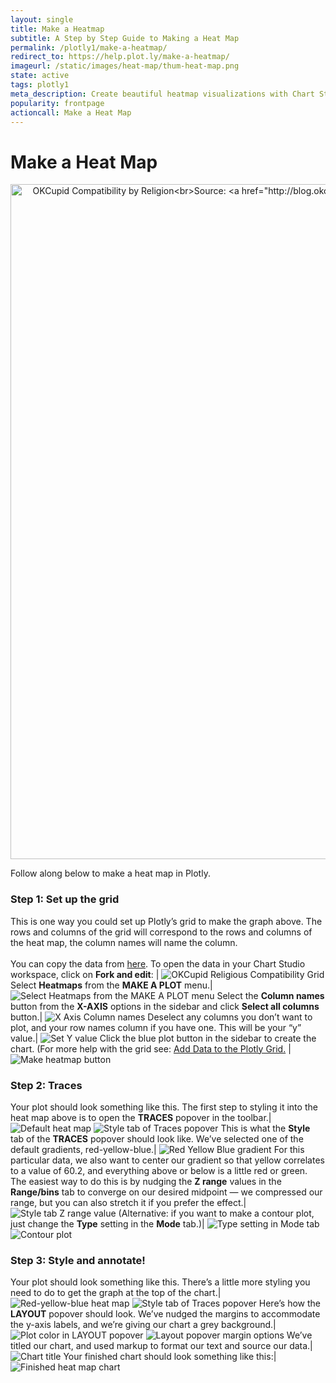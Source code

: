 ```yaml
---
layout: single
title: Make a Heatmap
subtitle: A Step by Step Guide to Making a Heat Map
permalink: /plotly1/make-a-heatmap/
redirect_to: https://help.plot.ly/make-a-heatmap/
imageurl: /static/images/heat-map/thum-heat-map.png
state: active
tags: plotly1
meta_description: Create beautiful heatmap visualizations with Chart Studio for free and online. Follow along in this step-by-step tutorial.
popularity: frontpage
actioncall: Make a Heat Map
---
```


# Make a Heat Map

<div>
    <a href="https://plot.ly/~Nicole_G/11/" target="_blank" title="OKCupid Compatibility by Religion&lt;br&gt;Source: &lt;a href=&quot;http://blog.okcupid.com/index.php/how-races-and-religions-match-in-online-dating/&quot;&gt;OKTrends, 2009&lt;/a&gt;" style="display: block; text-align: center;"><img src="https://plot.ly/~Nicole_G/11.png" alt="OKCupid Compatibility by Religion&lt;br&gt;Source: &lt;a href=&quot;http://blog.okcupid.com/index.php/how-races-and-religions-match-in-online-dating/&quot;&gt;OKTrends, 2009&lt;/a&gt;" style="max-width: 100%;width: 1080px;"  width="1080" onerror="this.onerror=null;this.src='https://plot.ly/404.png';" /></a>
    <script data-plotly="Nicole_G:11" src="https://plot.ly/embed.js" async></script>
</div>

Follow along below to make a heat map in Plotly.

### Step 1: Set up the grid

This is one way you could set up Plotly’s grid to make the graph above. The rows and columns of the grid will correspond to the rows and columns of the heat map, the column names will name the column. <br><br> You can copy the data from [here](https://plot.ly/~cimar/191). To open the data in your Chart Studio workspace, click on **Fork and edit**: | ![OKCupid Religious Compatibility Grid](/static/images/heat-map/okcupid-religious-compatibility-grid.png)
Select **Heatmaps** from the **MAKE A PLOT** menu.|![Select Heatmaps from the MAKE A PLOT menu](/static/images/heat-map/heatmaps-in-make-a-plot-menu.png)
Select the **Column names** button from the **X-AXIS** options in the sidebar and click **Select all columns** button.| ![X Axis Column names](/static/images/heat-map/x-axis-select-all-columns-button.png)
Deselect any columns you don’t want to plot, and your row names column if you have one. This will be your “y” value.| ![Set Y value](/static/images/heat-map/set-y-value.png)
Click the blue plot button in the sidebar to create the chart.  (For more help with the grid see: [Add Data to the Plotly Grid.](https://plot.ly/add-data-to-the-plotly-grid/) | ![Make heatmap button](/static/images/heat-map/make-heatmap-button.png)

### Step 2: Traces

Your plot should look something like this.  The first step to styling it into the heat map above is to open the **TRACES** popover in the toolbar.| ![Default heat map](/static/images/heat-map/default-heatmap.png) ![Style tab of Traces popover](/static/images/heat-map/style-tab-of-traces-popover.png)
This is what the **Style** tab of the **TRACES** popover should look like. We’ve selected one of the default gradients, red-yellow-blue.| ![Red Yellow Blue gradient](/static/images/heat-map/red-yellow-blue-gradient.png)
For this particular data, we also want to center our gradient so that yellow correlates to a value of 60.2, and everything above or below is a little red or green. The easiest way to do this is by nudging the **Z range** values in the **Range/bins** tab to converge on our desired midpoint  &#8212; we compressed our range, but you can also stretch it if you prefer the effect.| ![Style tab Z range value](/static/images/heat-map/style-tab-z-range-value.png)
(Alternative: if you want to make a contour plot, just change the **Type** setting in the **Mode** tab.)| ![Type setting in Mode tab](/static/images/heat-map/type-setting-in-mode-tab.png) ![Contour plot](/static/images/heat-map/contour-plot.png)

### Step 3: Style and annotate!

Your plot should look something like this.  There’s a little more styling you need to do to get the graph at the top of the chart.| ![Red-yellow-blue heat map](/static/images/heat-map/red-yellow-blue-heat-map.png) ![Style tab of Traces popover](/static/images/heat-map/style-tab-of-traces-popover.png)
Here’s how the **LAYOUT** popover should look. We’ve nudged the margins to accommodate the y-axis labels, and we’re giving our chart a grey background.| ![Plot color in LAYOUT popover](/static/images/heat-map/plot-color-in-layout-popover.png) ![Layout popover margin options](/static/images/heat-map/layout-popover-margin-options.png)
We’ve titled our chart, and used markup to format our text and source our data.| ![Chart title](/static/images/heat-map/chart-title.png)
Your finished chart should look something like this:| ![Finished heat map chart](/static/images/heat-map/finished-heatmap-chart.png)
